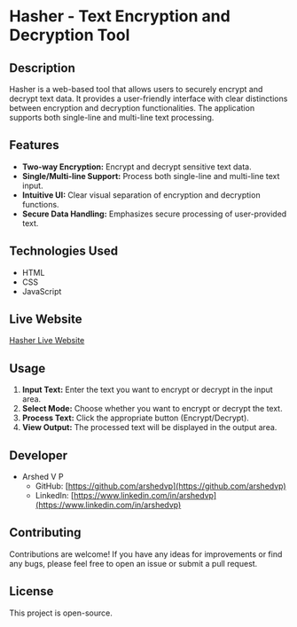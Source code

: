 # Hasher - Text Encryption and Decryption Tool

## Description

Hasher is a web-based tool that allows users to securely encrypt and decrypt text data. It provides a user-friendly interface with clear distinctions between encryption and decryption functionalities.  The application supports both single-line and multi-line text processing.

## Features

* **Two-way Encryption:** Encrypt and decrypt sensitive text data.
* **Single/Multi-line Support:** Process both single-line and multi-line text input.
* **Intuitive UI:** Clear visual separation of encryption and decryption functions.
* **Secure Data Handling:** Emphasizes secure processing of user-provided text.

## Technologies Used

* HTML
* CSS
* JavaScript

## Live Website

[Hasher Live Website](https://arshedvp.github.io/Hasher/)

## Usage

1.  **Input Text:** Enter the text you want to encrypt or decrypt in the input area.
2.  **Select Mode:** Choose whether you want to encrypt or decrypt the text.
3.  **Process Text:** Click the appropriate button (Encrypt/Decrypt).
4.  **View Output:** The processed text will be displayed in the output area.

## Developer

* Arshed V P
    * GitHub: [https://github.com/arshedvp](https://github.com/arshedvp)
    * LinkedIn: [https://www.linkedin.com/in/arshedvp](https://www.linkedin.com/in/arshedvp)

## Contributing

Contributions are welcome! If you have any ideas for improvements or find any bugs, please feel free to open an issue or submit a pull request.

## License

This project is open-source.
